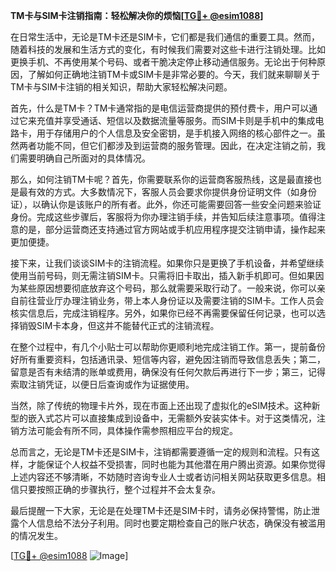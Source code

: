 **TM卡与SIM卡注销指南：轻松解决你的烦恼[[TG💪+ @esim1088](https://t.me/s/esim1088)]**

在日常生活中，无论是TM卡还是SIM卡，它们都是我们通信的重要工具。然而，随着科技的发展和生活方式的变化，有时候我们需要对这些卡进行注销处理。比如更换手机、不再使用某个号码、或者干脆决定停止移动通信服务。无论出于何种原因，了解如何正确地注销TM卡或SIM卡是非常必要的。今天，我们就来聊聊关于TM卡与SIM卡注销的相关知识，帮助大家轻松解决问题。

首先，什么是TM卡？TM卡通常指的是电信运营商提供的预付费卡，用户可以通过它来充值并享受通话、短信以及数据流量等服务。而SIM卡则是手机中的集成电路卡，用于存储用户的个人信息及安全密钥，是手机接入网络的核心部件之一。虽然两者功能不同，但它们都涉及到运营商的服务管理。因此，在决定注销之前，我们需要明确自己所面对的具体情况。

那么，如何注销TM卡呢？首先，你需要联系你的运营商客服热线，这是最直接也是最有效的方式。大多数情况下，客服人员会要求你提供身份证明文件（如身份证），以确认你是该账户的所有者。此外，你还可能需要回答一些安全问题来验证身份。完成这些步骤后，客服将为你办理注销手续，并告知后续注意事项。值得注意的是，部分运营商还支持通过官方网站或手机应用程序提交注销申请，操作起来更加便捷。

接下来，让我们谈谈SIM卡的注销流程。如果你只是更换了手机设备，并希望继续使用当前号码，则无需注销SIM卡。只需将旧卡取出，插入新手机即可。但如果因为某些原因想要彻底放弃这个号码，那么就需要采取行动了。一般来说，你可以亲自前往营业厅办理注销业务，带上本人身份证以及需要注销的SIM卡。工作人员会核实信息后，完成注销程序。另外，如果你已经不再需要保留任何记录，也可以选择销毁SIM卡本身，但这并不能替代正式的注销流程。

在整个过程中，有几个小贴士可以帮助你更顺利地完成注销工作。第一，提前备份好所有重要资料，包括通讯录、短信等内容，避免因注销而导致信息丢失；第二，留意是否有未结清的账单或费用，确保没有任何欠款后再进行下一步；第三，记得索取注销凭证，以便日后查询或作为证据使用。

当然，除了传统的物理卡片外，现在市面上还出现了虚拟化的eSIM技术。这种新型的嵌入式芯片可以直接集成到设备中，无需额外安装实体卡。对于这类情况，注销方法可能会有所不同，具体操作需参照相应平台的规定。

总而言之，无论是TM卡还是SIM卡，注销都需要遵循一定的规则和流程。只有这样，才能保证个人权益不受损害，同时也能为其他潜在用户腾出资源。如果你觉得上述内容还不够清晰，不妨随时咨询专业人士或者访问相关网站获取更多信息。相信只要按照正确的步骤执行，整个过程并不会太复杂。

最后提醒一下大家，无论是在处理TM卡还是SIM卡时，请务必保持警惕，防止泄露个人信息给不法分子利用。同时也要定期检查自己的账户状态，确保没有被滥用的情况发生。

[[TG💪+ @esim1088](https://t.me/s/esim1088) ![Image](https://i.postimg.cc/4NQfJmqS/Snipaste-2025-05-13-00-14-12.png)]